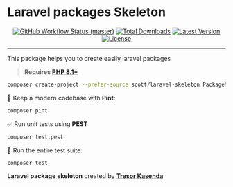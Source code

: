# Laravel packages Skeleton
<p align="center">
    <p align="center">
        <a href="https://github.com/Tresor-Kasenda/laravel-skeleton/actions"><img alt="GitHub Workflow Status (master)" src="https://github.com/nunomaduro/skeleton-php/actions/workflows/tests.yml/badge.svg"></a>
        <a href="https://packagist.org/packages/scott/laravel-skeleton"><img alt="Total Downloads" src="https://img.shields.io/packagist/dt/nunomaduro/skeleton-php"></a>
        <a href="https://packagist.org/packages/scott/laravel-skeleton"><img alt="Latest Version" src="https://img.shields.io/packagist/v/nunomaduro/skeleton-php"></a>
        <a href="https://packagist.org/packages/scott/laravel-skeleton"><img alt="License" src="https://img.shields.io/packagist/l/nunomaduro/skeleton-php"></a>
    </p>
</p>


------
This package helps you to create easily laravel packages

> **Requires [PHP 8.1+](https://php.net/releases/)**


```bash
composer create-project --prefer-source scott/laravel-skeleton PackageName
```

🎄 Keep a modern codebase with **Pint**:
```bash
composer pint
```

✅ Run unit tests using **PEST**
```bash
composer test:pest
```

🚀 Run the entire test suite:
```bash
composer test
```

**Laravel package skeleton** created by **[Tresor Kasenda](https://twitter.com/TresorKasenda)**

